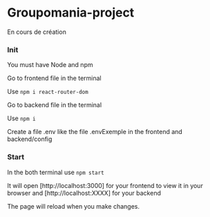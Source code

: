 # Groupomania-project

En cours de création

### Init

You must have Node and npm

Go to frontend file in the terminal

Use `npm i react-router-dom`

Go to backend file in the terminal

Use `npm i`

Create a file .env like the file .envExemple in the frontend and backend/config

### Start

In the both terminal use `npm start`

It will open [http://localhost:3000] for your frontend to view it in your browser and [http://localhost:XXXX] for your backend

The page will reload when you make changes.
